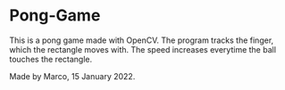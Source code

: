 # Pong-Game
This is a pong game made with OpenCV. The program tracks the finger, which the rectangle moves with. 
The speed increases everytime the ball touches the rectangle.

Made by Marco, 15 January 2022.
